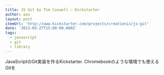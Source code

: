 ```yaml
---
title: JS Git by Tim Caswell — Kickstarter
author: azu
layout: post
itemUrl: 'http://www.kickstarter.com/projects/creationix/js-git'
date: '2013-03-27T15:00:00.000Z'
tags:
  - javascript
  - git
  - library
---
```

JavaScriptのGit実装を作るKickstarter.
Chromebookのような環境でも使えるGitを

